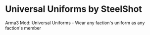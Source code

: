 # Universal Uniforms by SteelShot
Arma3 Mod: Universal Uniforms - Wear any faction's uniform as any faction's member
